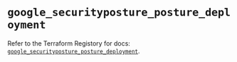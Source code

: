 # `google_securityposture_posture_deployment`

Refer to the Terraform Registory for docs: [`google_securityposture_posture_deployment`](https://registry.terraform.io/providers/hashicorp/google-beta/5.29.0/docs/resources/google_securityposture_posture_deployment).
